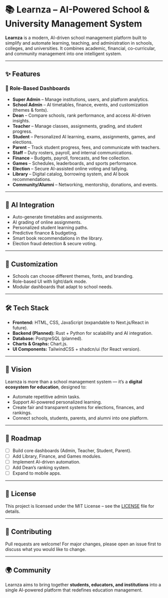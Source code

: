 # 📚 Learnza – AI-Powered School & University Management System  

**Learnza** is a modern, AI-driven school management platform built to simplify and automate learning, teaching, and administration in schools, colleges, and universities. It combines academic, financial, co-curricular, and community management into one intelligent system.  

---

## ✨ Features  

### 🔑 Role-Based Dashboards  
- **Super Admin** – Manage institutions, users, and platform analytics.  
- **School Admin** – AI timetables, finance, events, and customization (themes & fonts).  
- **Dean** – Compare schools, rank performance, and access AI-driven insights.  
- **Teacher** – Manage classes, assignments, grading, and student progress.  
- **Student** – Personalized AI learning, exams, assignments, games, and elections.  
- **Parent** – Track student progress, fees, and communicate with teachers.  
- **Staff** – Duty rosters, payroll, and internal communications.  
- **Finance** – Budgets, payroll, forecasts, and fee collection.  
- **Games** – Schedules, leaderboards, and sports performance.  
- **Election** – Secure AI-assisted online voting and tallying.  
- **Library** – Digital catalog, borrowing system, and AI book recommendations.  
- **Community/Alumni** – Networking, mentorship, donations, and events.  

---

## 🤖 AI Integration  
- Auto-generate timetables and assignments.  
- AI grading of online assignments.  
- Personalized student learning paths.  
- Predictive finance & budgeting.  
- Smart book recommendations in the library.  
- Election fraud detection & secure voting.  

---

## 🎨 Customization  
- Schools can choose different themes, fonts, and branding.  
- Role-based UI with light/dark mode.  
- Modular dashboards that adapt to school needs.  

---

## 🛠️ Tech Stack  
- **Frontend:** HTML, CSS, JavaScript (expandable to Next.js/React in future).  
- **Backend (Planned):** Rust + Python for scalability and AI integration.  
- **Database:** PostgreSQL (planned).  
- **Charts & Graphs:** Chart.js.  
- **UI Components:** TailwindCSS + shadcn/ui (for React version).  

---

## 🚀 Vision  
Learnza is more than a school management system — it’s a **digital ecosystem for education**, designed to:  
- Automate repetitive admin tasks.  
- Support AI-powered personalized learning.  
- Create fair and transparent systems for elections, finances, and rankings.  
- Connect schools, students, parents, and alumni into one platform.  

---

## 📌 Roadmap  
- [ ] Build core dashboards (Admin, Teacher, Student, Parent).  
- [ ] Add Library, Finance, and Games modules.  
- [ ] Implement AI-driven automation.  
- [ ] Add Dean’s ranking system.  
- [ ] Expand to mobile apps.  

---

## 📜 License  
This project is licensed under the MIT License – see the [LICENSE](LICENSE) file for details.  

---

## 🤝 Contributing  
Pull requests are welcome! For major changes, please open an issue first to discuss what you would like to change.  

---

## 🌍 Community  
Learnza aims to bring together **students, educators, and institutions** into a single AI-powered platform that redefines education management.  
